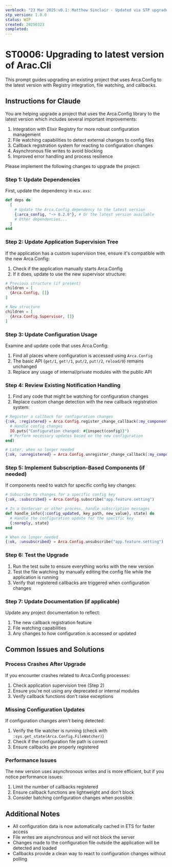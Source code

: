 ```yaml
---
verblock: "23 Mar 2025:v0.1: Matthew Sinclair - Updated via STP upgrade"
stp_version: 1.0.0
status: WIP
created: 20250323
completed: 
---
```


# ST0006: Upgrading to latest version of Arac.Cli

This prompt guides upgrading an existing project that uses Arca.Config to the latest version with Registry integration, file watching, and callbacks.

## Instructions for Claude

You are helping upgrade a project that uses the Arca.Config library to the latest version which includes several important improvements:

1. Integration with Elixir Registry for more robust configuration management
2. File watching capabilities to detect external changes to config files
3. Callback registration system for reacting to configuration changes
4. Asynchronous file writes to avoid blocking
5. Improved error handling and process resilience

Please implement the following changes to upgrade the project:

### Step 1: Update Dependencies

First, update the dependency in `mix.exs`:

```elixir
def deps do
  [
    # Update the Arca.Config dependency to the latest version
    {:arca_config, "~> 0.2.0"}, # Or the latest version available
    # Other dependencies...
  ]
end
```

### Step 2: Update Application Supervision Tree

If the application has a custom supervision tree, ensure it's compatible with the new Arca.Config:

1. Check if the application manually starts Arca.Config
2. If it does, update to use the new supervisor structure:

```elixir
# Previous structure (if present)
children = [
  {Arca.Config, []}
]

# New structure
children = [
  {Arca.Config.Supervisor, []}
]
```

### Step 3: Update Configuration Usage

Examine and update code that uses Arca.Config:

1. Find all places where configuration is accessed using `Arca.Config`
2. The basic API (`get/1`, `get!/1`, `put/2`, `put!/2`, `reload/0`) remains unchanged
3. Replace any usage of internal/private modules with the public API

### Step 4: Review Existing Notification Handling

1. Find any code that might be watching for configuration changes
2. Replace custom change detection with the new callback registration system:

```elixir
# Register a callback for configuration changes
{:ok, :registered} = Arca.Config.register_change_callback(:my_component, fn config ->
  # Handle config changes
  IO.puts("Configuration changed: #{inspect(config)}")
  # Perform necessary updates based on the new configuration
end)

# Later, when no longer needed
{:ok, :unregistered} = Arca.Config.unregister_change_callback(:my_component)
```

### Step 5: Implement Subscription-Based Components (if needed)

If components need to watch for specific config key changes:

```elixir
# Subscribe to changes for a specific config key
{:ok, :subscribed} = Arca.Config.subscribe("app.feature.setting")

# In a GenServer or other process, handle subscription messages
def handle_info({:config_updated, key_path, new_value}, state) do
  # Handle the configuration update for the specific key
  {:noreply, state}
end

# When no longer needed
{:ok, :unsubscribed} = Arca.Config.unsubscribe("app.feature.setting")
```

### Step 6: Test the Upgrade

1. Run the test suite to ensure everything works with the new version
2. Test the file watching by manually editing the config file while the application is running
3. Verify that registered callbacks are triggered when configuration changes

### Step 7: Update Documentation (if applicable)

Update any project documentation to reflect:

1. The new callback registration feature
2. File watching capabilities
3. Any changes to how configuration is accessed or updated

## Common Issues and Solutions

### Process Crashes After Upgrade

If you encounter crashes related to Arca.Config processes:

1. Check application supervision tree (Step 2)
2. Ensure you're not using any deprecated or internal modules
3. Verify callback functions don't raise exceptions

### Missing Configuration Updates

If configuration changes aren't being detected:

1. Verify the file watcher is running (check with `:sys.get_state(Arca.Config.FileWatcher)`)
2. Check if the configuration file path is correct
3. Ensure callbacks are properly registered

### Performance Issues

The new version uses asynchronous writes and is more efficient, but if you notice performance issues:

1. Limit the number of callbacks registered
2. Ensure callback functions are lightweight and don't block
3. Consider batching configuration changes when possible

## Additional Notes

- All configuration data is now automatically cached in ETS for faster access
- File writes are asynchronous and will not block the server
- Changes made to the configuration file outside the application will be detected and loaded
- Callbacks provide a clean way to react to configuration changes without polling
